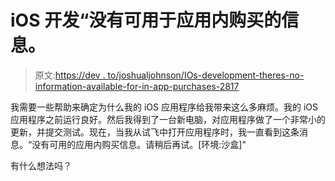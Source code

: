 # iOS 开发“没有可用于应用内购买的信息。

> 原文:[https://dev . to/joshualjohnson/IOs-development-theres-no-information-available-for-in-app-purchases-2817](https://dev.to/joshualjohnson/ios-development-theres-no-information-available-for-in-app-purchases-2817)

我需要一些帮助来确定为什么我的 iOS 应用程序给我带来这么多麻烦。我的 iOS 应用程序之前运行良好。然后我得到了一台新电脑，对应用程序做了一个非常小的更新，并提交测试。现在，当我从试飞中打开应用程序时，我一直看到这条消息。“没有可用的应用内购买信息。请稍后再试。[环境:沙盒]"

有什么想法吗？